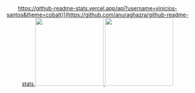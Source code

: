 <div align="center">
  <a href="https://github.com/vinicios-santos">
  https://github-readme-stats.vercel.app/api?username=vinicios-santos&theme=cobalt)](https://github.com/anuraghazra/github-readme-stats
  <img height="180em" src="https://github-readme-stats.vercel.app/api?username=vinicios-santos&include_all_commits=true&count_private=true"/>
  <img height="180em" src="https://github-readme-stats.vercel.app/api/top-langs/?username=vinicios-santos&layout=compact&langs_count=7&theme=dracula"/>
</div>
